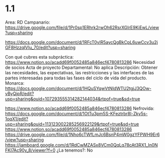 # 1.1

Area: RD
Campanario: https://drive.google.com/file/d/1Pr0sp1ERhrk2rwOh62RsrXGIrE9KiEwL/view?usp=sharing

https://docs.google.com/document/d/1RFcT0yIR5aycQgBkCpL6uwCcv3u2jGF8HzzqIVIu_70/edit?usp=sharing


Con qué cubres esta subpráctica: https://www.notion.so/acadd69f0052485a846ecf4780813286 
Necesidad de socios
Acta de proyecto
Departamental: No aplica
Descripción: Obtener las necesidades, las expectativas, las restricciones y las interfaces de las
partes interesadas para todas las fases del ciclo de vida del producto.
Monarca: https://docs.google.com/document/d/1HQuSYqwVtNIdWTU2tgjJ3QOw-vByQjpR/edit?usp=sharing&ouid=107293555314282144034&rtpof=true&sd=true

https://www.notion.so/acadd69f0052485a846ecf4780813286 
Nefrovida: https://docs.google.com/document/d/1OtTu3pm5S-KFeztrbr8l-Zky5s-1oqX1/edit?usp=sharing&ouid=113123002285256922129&rtpof=true&sd=true
https://www.notion.so/acadd69f0052485a846ecf4780813286 
https://drive.google.com/file/d/1Nho6cTWfLmJc6BsnP4mW0gzYFPWH9Er6/view?usp=sharing
https://jamboard.google.com/d/1RdCwMZASx8VCm0QqLq78cAt3RX1_In0NFKI7Ac90y_8/viewer?f=0
¿La tenemos?: No